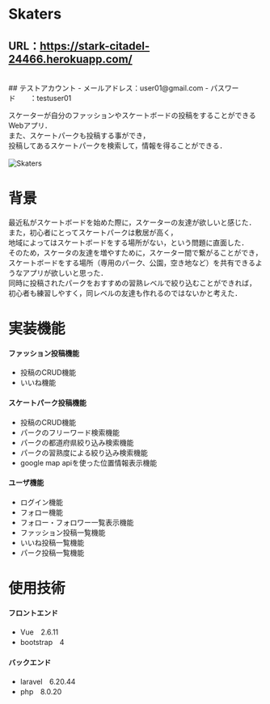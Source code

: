 # Skaters
## URL：https://stark-citadel-24466.herokuapp.com/
<br>
## テストアカウント
- メールアドレス：user01@gmail.com
- パスワード　　：testuser01
<br>

スケーターが自分のファッションやスケートボードの投稿をすることができるWebアプリ．<br>
また、スケートパークも投稿する事ができ，<br>投稿してあるスケートパークを検索して，情報を得ることができる．<br>
<br>
![Skaters](https://user-images.githubusercontent.com/102647129/196023734-2926ff79-18c7-4ebe-bd25-03115cd37094.PNG)
<br>


# 背景
最近私がスケートボードを始めた際に，スケーターの友達が欲しいと感じた．<br>
また，初心者にとってスケートパークは敷居が高く，<br>
地域によってはスケートボードをする場所がない，という問題に直面した．<br>
そのため，スケータの友達を増やすために，スケーター間で繋がることができ，<br>
スケートボードをする場所（専用のパーク、公園，空き地など）を共有できるようなアプリが欲しいと思った．<br>
同時に投稿されたパークをおすすめの習熟レベルで絞り込むことができれば，<br>
初心者も練習しやすく，同レベルの友達も作れるのではないかと考えた．<br>



# 実装機能

#### ファッション投稿機能
- 投稿のCRUD機能
- いいね機能

#### スケートパーク投稿機能
- 投稿のCRUD機能
- パークのフリーワード検索機能
- パークの都道府県絞り込み検索機能
- パークの習熟度による絞り込み検索機能
- google map apiを使った位置情報表示機能

#### ユーザ機能
- ログイン機能
- フォロー機能
- フォロー・フォロワー一覧表示機能
- ファッション投稿一覧機能
- いいね投稿一覧機能
- パーク投稿一覧機能
  
# 使用技術
#### フロントエンド
- Vue　2.6.11
- bootstrap　4

#### バックエンド
- laravel　6.20.44
- php　8.0.20